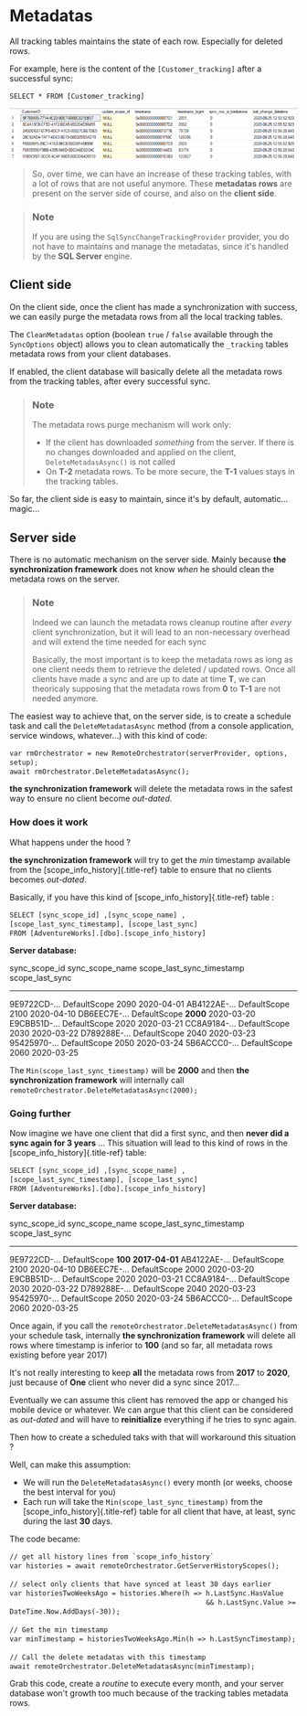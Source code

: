 Metadatas
=========

All tracking tables maintains the state of each row. Especially for
deleted rows.

For example, here is the content of the `[Customer_tracking]` after a
successful sync:

``` {.sourceCode .sql}
SELECT * FROM [Customer_tracking]
```

![image](assets/metadatas.png)

> So, over time, we can have an increase of these tracking tables, with
  a lot of rows that are not useful anymore.
> These **metadatas rows** are present on the server side of course, and
  also on the **client side**.

> ### Note
> If you are using the `SqlSyncChangeTrackingProvider` provider, you do
not have to maintains and manage the metadatas, since it\'s handled by
the **SQL Server** engine.

Client side
-----------

On the client side, once the client has made a synchronization with
success, we can easily purge the metadata rows from all the local
tracking tables.

The `CleanMetadatas` option (boolean `true` / `false` available through
the `SyncOptions` object) allows you to clean automatically the
`_tracking` tables metadata rows from your client databases.

If enabled, the client database will basically delete all the metadata
rows from the tracking tables, after every successful sync.

> ### Note
> The metadata rows purge mechanism will work only:
> 
> -   If the client has downloaded *something* from the server. If there
>     is no changes downloaded and applied on the client,
>     `DeleteMetadasAsync()` is not called
> -   On **T-2** metadata rows. To be more secure, the **T-1** values
>     stays in the tracking tables.

So far, the client side is easy to maintain, since it\'s by default,
automatic\... magic\...

Server side
-----------

There is no automatic mechanism on the server side. Mainly because
**the synchronization framework** does not know *when* he should clean the metadata rows on the
server.

> ### Note
> Indeed we can launch the metadata rows cleanup routine after *every*
client synchronization, but it will lead to an non-necessary overhead
and will extend the time needed for each sync
>
> Basically, the most important is to keep the metadata rows as long as
  one client needs them to retrieve the deleted / updated rows.
> Once all clients have made a sync and are up to date at time **T**, we
  can theoricaly supposing that the metadata rows from **0** to **T-1**
  are not needed anymore.

The easiest way to achieve that, on the server side, is to create a
schedule task and call the `DeleteMetadatasAsync` method (from a console
application, service windows, whatever\...) with this kind of code:

``` {.sourceCode .csharp}
var rmOrchestrator = new RemoteOrchestrator(serverProvider, options, setup);
await rmOrchestrator.DeleteMetadatasAsync();
```

**the synchronization framework** will delete the metadata rows in the safest way to ensure no
client become *out-dated*.

### How does it work

What happens under the hood ?

**the synchronization framework** will try to get the *min* timestamp available from the
[scope\_info\_history]{.title-ref} table to ensure that no clients
becomes *out-dated*.

Basically, if you have this kind of [scope\_info\_history]{.title-ref}
table :

``` {.sourceCode .sql}
SELECT [sync_scope_id] ,[sync_scope_name] ,[scope_last_sync_timestamp], [scope_last_sync]
FROM [AdventureWorks].[dbo].[scope_info_history]
```

**Server database:**

  sync\_scope\_id   sync\_scope\_name   scope\_last\_sync\_timestamp   scope\_last\_sync
  ----------------- ------------------- ------------------------------ -------------------
  9E9722CD-\...     DefaultScope        2090                           2020-04-01
  AB4122AE-\...     DefaultScope        2100                           2020-04-10
  DB6EEC7E-\...     DefaultScope        **2000**                       2020-03-20
  E9CBB51D-\...     DefaultScope        2020                           2020-03-21
  CC8A9184-\...     DefaultScope        2030                           2020-03-22
  D789288E-\...     DefaultScope        2040                           2020-03-23
  95425970-\...     DefaultScope        2050                           2020-03-24
  5B6ACCC0-\...     DefaultScope        2060                           2020-03-25

The `Min(scope_last_sync_timestamp)` will be **2000** and then **the synchronization framework**
will internally call `remoteOrchestrator.DeleteMetadatasAsync(2000);`

### Going further

Now imagine we have one client that did a first sync, and then **never
did a sync again for 3 years** \... This situation will lead to this
kind of rows in the [scope\_info\_history]{.title-ref} table:

``` {.sourceCode .sql}
SELECT [sync_scope_id] ,[sync_scope_name] ,[scope_last_sync_timestamp], [scope_last_sync]
FROM [AdventureWorks].[dbo].[scope_info_history]
```

**Server database:**

  sync\_scope\_id   sync\_scope\_name   scope\_last\_sync\_timestamp   scope\_last\_sync
  ----------------- ------------------- ------------------------------ -------------------
  9E9722CD-\...     DefaultScope        **100**                        **2017-04-01**
  AB4122AE-\...     DefaultScope        2100                           2020-04-10
  DB6EEC7E-\...     DefaultScope        2000                           2020-03-20
  E9CBB51D-\...     DefaultScope        2020                           2020-03-21
  CC8A9184-\...     DefaultScope        2030                           2020-03-22
  D789288E-\...     DefaultScope        2040                           2020-03-23
  95425970-\...     DefaultScope        2050                           2020-03-24
  5B6ACCC0-\...     DefaultScope        2060                           2020-03-25

Once again, if you call the `remoteOrchestrator.DeleteMetadatasAsync()`
from your schedule task, internally **the synchronization framework** will delete all rows where
timestamp is inferior to **100** (and so far, all metadata rows existing
before year 2017)

It\'s not really interesting to keep **all** the metadata rows from
**2017** to **2020**, just because of **One** client who never did a
sync since 2017\...

Eventually we can assume this client has removed the app or changed his
mobile device or whatever. We can argue that this client can be
considered as *out-dated* and will have to **reinitialize** everything
if he tries to sync again.

Then how to create a scheduled taks with that will workaround this
situation ?

Well, can make this assumption:

-   We will run the `DeleteMetadatasAsync()` every month (or weeks,
    choose the best interval for you)
-   Each run will take the `Min(scope_last_sync_timestamp)` from the
    [scope\_info\_history]{.title-ref} table for all client that have,
    at least, sync during the last **30** days.

The code became:

``` {.sourceCode .csharp}
// get all history lines from `scope_info_history`
var histories = await remoteOrchestrator.GetServerHistoryScopes();

// select only clients that have synced at least 30 days earlier
var historiesTwoWeeksAgo = histories.Where(h => h.LastSync.HasValue 
                                                && h.LastSync.Value >= DateTime.Now.AddDays(-30));

// Get the min timestamp
var minTimestamp = historiesTwoWeeksAgo.Min(h => h.LastSyncTimestamp);

// Call the delete metadatas with this timestamp
await remoteOrchestrator.DeleteMetadatasAsync(minTimestamp);
```

Grab this code, create a *routine* to execute every month, and your
server database won\'t growth too much because of the tracking tables
metadata rows.
